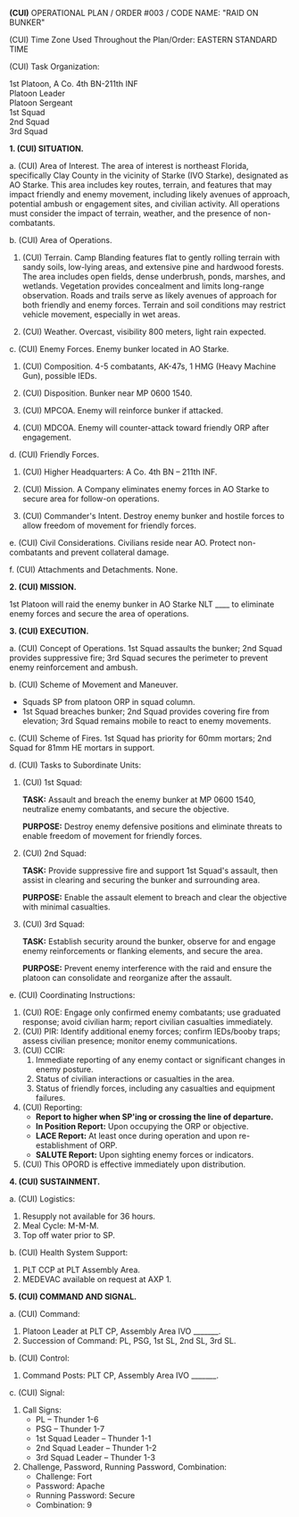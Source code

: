 **(CUI)** OPERATIONAL PLAN / ORDER #003 / CODE NAME: "RAID ON BUNKER"

(CUI) Time Zone Used Throughout the Plan/Order: EASTERN STANDARD TIME

(CUI) Task Organization:

1st Platoon, A Co. 4th BN-211th INF  
Platoon Leader  
Platoon Sergeant  
1st Squad  
2nd Squad  
3rd Squad

**1. (CUI) SITUATION.**

a. (CUI) Area of Interest. The area of interest is northeast Florida, specifically Clay County in the vicinity of Starke (IVO Starke), designated as AO Starke. This area includes key routes, terrain, and features that may impact friendly and enemy movement, including likely avenues of approach, potential ambush or engagement sites, and civilian activity. All operations must consider the impact of terrain, weather, and the presence of non-combatants.

b. (CUI) Area of Operations.

1. (CUI) Terrain. Camp Blanding features flat to gently rolling terrain with sandy soils, low-lying areas, and extensive pine and hardwood forests. The area includes open fields, dense underbrush, ponds, marshes, and wetlands. Vegetation provides concealment and limits long-range observation. Roads and trails serve as likely avenues of approach for both friendly and enemy forces. Terrain and soil conditions may restrict vehicle movement, especially in wet areas.

2. (CUI) Weather. Overcast, visibility 800 meters, light rain expected.

c. (CUI) Enemy Forces. Enemy bunker located in AO Starke.

1. (CUI) Composition. 4-5 combatants, AK-47s, 1 HMG (Heavy Machine Gun), possible IEDs.

2. (CUI) Disposition. Bunker near MP 0600 1540.

3. (CUI) MPCOA. Enemy will reinforce bunker if attacked.

4. (CUI) MDCOA. Enemy will counter-attack toward friendly ORP after engagement.

d. (CUI) Friendly Forces.

1. (CUI) Higher Headquarters: A Co. 4th BN – 211th INF.

2. (CUI) Mission. A Company eliminates enemy forces in AO Starke to secure area for follow-on operations.

3. (CUI) Commander's Intent. Destroy enemy bunker and hostile forces to allow freedom of movement for friendly forces.

e. (CUI) Civil Considerations. Civilians reside near AO. Protect non-combatants and prevent collateral damage.

f. (CUI) Attachments and Detachments. None.

**2. (CUI) MISSION.**

1st Platoon will raid the enemy bunker in AO Starke NLT ____ to eliminate enemy forces and secure the area of operations.

**3. (CUI) EXECUTION.**

a. (CUI) Concept of Operations. 1st Squad assaults the bunker; 2nd Squad provides suppressive fire; 3rd Squad secures the perimeter to prevent enemy reinforcement and ambush.

b. (CUI) Scheme of Movement and Maneuver.

- Squads SP from platoon ORP in squad column.
- 1st Squad breaches bunker; 2nd Squad provides covering fire from elevation; 3rd Squad remains mobile to react to enemy movements.

c. (CUI) Scheme of Fires. 1st Squad has priority for 60mm mortars; 2nd Squad for 81mm HE mortars in support.

d. (CUI) Tasks to Subordinate Units:

1. (CUI) 1st Squad:

   **TASK:** Assault and breach the enemy bunker at MP 0600 1540, neutralize enemy combatants, and secure the objective.

   **PURPOSE:** Destroy enemy defensive positions and eliminate threats to enable freedom of movement for friendly forces.

2. (CUI) 2nd Squad:

   **TASK:** Provide suppressive fire and support 1st Squad's assault, then assist in clearing and securing the bunker and surrounding area.

   **PURPOSE:** Enable the assault element to breach and clear the objective with minimal casualties.

3. (CUI) 3rd Squad:

   **TASK:** Establish security around the bunker, observe for and engage enemy reinforcements or flanking elements, and secure the area.

   **PURPOSE:** Prevent enemy interference with the raid and ensure the platoon can consolidate and reorganize after the assault.

e. (CUI) Coordinating Instructions:

1. (CUI) ROE: Engage only confirmed enemy combatants; use graduated response; avoid civilian harm; report civilian casualties immediately.
2. (CUI) PIR: Identify additional enemy forces; confirm IEDs/booby traps; assess civilian presence; monitor enemy communications.
3. (CUI) CCIR: 
   1. Immediate reporting of any enemy contact or significant changes in enemy posture.
   2. Status of civilian interactions or casualties in the area.
   3. Status of friendly forces, including any casualties and equipment failures.
4. (CUI) Reporting:
   - **Report to higher when SP'ing or crossing the line of departure.**
   - **In Position Report:** Upon occupying the ORP or objective.
   - **LACE Report:** At least once during operation and upon re-establishment of ORP.
   - **SALUTE Report:** Upon sighting enemy forces or indicators.
5. (CUI) This OPORD is effective immediately upon distribution.

**4. (CUI) SUSTAINMENT.**

a. (CUI) Logistics:

1. Resupply not available for 36 hours.
2. Meal Cycle: M-M-M.
3. Top off water prior to SP.

b. (CUI) Health System Support:

1. PLT CCP at PLT Assembly Area.
2. MEDEVAC available on request at AXP 1.

**5. (CUI) COMMAND AND SIGNAL.**

a. (CUI) Command:

1. Platoon Leader at PLT CP, Assembly Area IVO _______.
2. Succession of Command: PL, PSG, 1st SL, 2nd SL, 3rd SL.

b. (CUI) Control:

1. Command Posts: PLT CP, Assembly Area IVO _______.

c. (CUI) Signal:

1. Call Signs:
   - PL – Thunder 1-6
   - PSG – Thunder 1-7
   - 1st Squad Leader – Thunder 1-1
   - 2nd Squad Leader – Thunder 1-2
   - 3rd Squad Leader – Thunder 1-3
2. Challenge, Password, Running Password, Combination:
   - Challenge: Fort
   - Password: Apache
   - Running Password: Secure
   - Combination: 9
